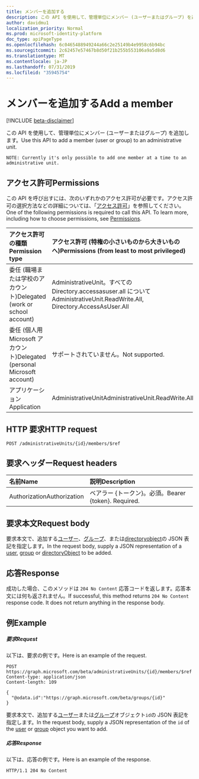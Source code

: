 ```yaml
---
title: メンバーを追加する
description: この API を使用して、管理単位にメンバー (ユーザーまたはグループ) を追加します。
author: davidmu1
localization_priority: Normal
ms.prod: microsoft-identity-platform
doc_type: apiPageType
ms.openlocfilehash: 6c0465488949244a66c2e25149b4e9958c6b94bc
ms.sourcegitcommit: 2c62457e57467b8d50f21b255b553106a9a5d8d6
ms.translationtype: MT
ms.contentlocale: ja-JP
ms.lasthandoff: 07/31/2019
ms.locfileid: "35945754"
---
```

# <a name="add-a-member"></a><span data-ttu-id="f51e1-103">メンバーを追加する</span><span class="sxs-lookup"><span data-stu-id="f51e1-103">Add a member</span></span>

[!INCLUDE [beta-disclaimer](../../includes/beta-disclaimer.md)]

<span data-ttu-id="f51e1-104">この API を使用して、管理単位にメンバー (ユーザーまたはグループ) を追加します。</span><span class="sxs-lookup"><span data-stu-id="f51e1-104">Use this API to add a member (user or group) to an administrative unit.</span></span>

`NOTE: Currently it's only possible to add one member at a time to an administrative unit.`

## <a name="permissions"></a><span data-ttu-id="f51e1-105">アクセス許可</span><span class="sxs-lookup"><span data-stu-id="f51e1-105">Permissions</span></span>
<span data-ttu-id="f51e1-p101">この API を呼び出すには、次のいずれかのアクセス許可が必要です。アクセス許可の選択方法などの詳細については、「[アクセス許可](/graph/permissions-reference)」を参照してください。</span><span class="sxs-lookup"><span data-stu-id="f51e1-p101">One of the following permissions is required to call this API. To learn more, including how to choose permissions, see [Permissions](/graph/permissions-reference).</span></span>


|<span data-ttu-id="f51e1-108">アクセス許可の種類</span><span class="sxs-lookup"><span data-stu-id="f51e1-108">Permission type</span></span>      | <span data-ttu-id="f51e1-109">アクセス許可 (特権の小さいものから大きいものへ)</span><span class="sxs-lookup"><span data-stu-id="f51e1-109">Permissions (from least to most privileged)</span></span>              |
|:--------------------|:---------------------------------------------------------|
|<span data-ttu-id="f51e1-110">委任 (職場または学校のアカウント)</span><span class="sxs-lookup"><span data-stu-id="f51e1-110">Delegated (work or school account)</span></span> | <span data-ttu-id="f51e1-111">AdministrativeUnit。すべての Directory.accessasuser.all について</span><span class="sxs-lookup"><span data-stu-id="f51e1-111">AdministrativeUnit.ReadWrite.All, Directory.AccessAsUser.All</span></span>    |
|<span data-ttu-id="f51e1-112">委任 (個人用 Microsoft アカウント)</span><span class="sxs-lookup"><span data-stu-id="f51e1-112">Delegated (personal Microsoft account)</span></span> | <span data-ttu-id="f51e1-113">サポートされていません。</span><span class="sxs-lookup"><span data-stu-id="f51e1-113">Not supported.</span></span>    |
|<span data-ttu-id="f51e1-114">アプリケーション</span><span class="sxs-lookup"><span data-stu-id="f51e1-114">Application</span></span> | <span data-ttu-id="f51e1-115">AdministrativeUnit</span><span class="sxs-lookup"><span data-stu-id="f51e1-115">AdministrativeUnit.ReadWrite.All</span></span> |

## <a name="http-request"></a><span data-ttu-id="f51e1-116">HTTP 要求</span><span class="sxs-lookup"><span data-stu-id="f51e1-116">HTTP request</span></span>
<!-- { "blockType": "ignored" } -->
```http
POST /administrativeUnits/{id}/members/$ref
```
## <a name="request-headers"></a><span data-ttu-id="f51e1-117">要求ヘッダー</span><span class="sxs-lookup"><span data-stu-id="f51e1-117">Request headers</span></span>
| <span data-ttu-id="f51e1-118">名前</span><span class="sxs-lookup"><span data-stu-id="f51e1-118">Name</span></span>      |<span data-ttu-id="f51e1-119">説明</span><span class="sxs-lookup"><span data-stu-id="f51e1-119">Description</span></span>|
|:----------|:----------|
| <span data-ttu-id="f51e1-120">Authorization</span><span class="sxs-lookup"><span data-stu-id="f51e1-120">Authorization</span></span>  | <span data-ttu-id="f51e1-p102">ベアラー {トークン}。必須。</span><span class="sxs-lookup"><span data-stu-id="f51e1-p102">Bearer {token}. Required.</span></span> |

## <a name="request-body"></a><span data-ttu-id="f51e1-123">要求本文</span><span class="sxs-lookup"><span data-stu-id="f51e1-123">Request body</span></span>
<span data-ttu-id="f51e1-124">要求本文で、追加する[ユーザー](../resources/user.md)、[グループ](../resources/group.md)、または[directoryobject](../resources/directoryobject.md)の JSON 表記を指定します。</span><span class="sxs-lookup"><span data-stu-id="f51e1-124">In the request body, supply a JSON representation of a [user](../resources/user.md),  [group](../resources/group.md) or [directoryObject](../resources/directoryobject.md) to be added.</span></span>

## <a name="response"></a><span data-ttu-id="f51e1-125">応答</span><span class="sxs-lookup"><span data-stu-id="f51e1-125">Response</span></span>

<span data-ttu-id="f51e1-p103">成功した場合、このメソッドは `204 No Content` 応答コードを返します。応答本文には何も返されません。</span><span class="sxs-lookup"><span data-stu-id="f51e1-p103">If successful, this method returns `204 No Content` response code. It does not return anything in the response body.</span></span>

## <a name="example"></a><span data-ttu-id="f51e1-128">例</span><span class="sxs-lookup"><span data-stu-id="f51e1-128">Example</span></span>
##### <a name="request"></a><span data-ttu-id="f51e1-129">要求</span><span class="sxs-lookup"><span data-stu-id="f51e1-129">Request</span></span>
<span data-ttu-id="f51e1-130">以下は、要求の例です。</span><span class="sxs-lookup"><span data-stu-id="f51e1-130">Here is an example of the request.</span></span>

```http
POST https://graph.microsoft.com/beta/administrativeUnits/{id}/members/$ref
Content-type: application/json
Content-length: 109

{
  "@odata.id":"https://graph.microsoft.com/beta/groups/{id}"
}

```
<span data-ttu-id="f51e1-131">要求本文で、追加する[ユーザー](../resources/user.md)または[グループ](../resources/group.md)オブジェクト`id`の JSON 表記を指定します。</span><span class="sxs-lookup"><span data-stu-id="f51e1-131">In the request body, supply a JSON representation of the `id` of the [user](../resources/user.md) or [group](../resources/group.md) object you want to add.</span></span>

##### <a name="response"></a><span data-ttu-id="f51e1-132">応答</span><span class="sxs-lookup"><span data-stu-id="f51e1-132">Response</span></span>
<span data-ttu-id="f51e1-133">以下は、応答の例です。</span><span class="sxs-lookup"><span data-stu-id="f51e1-133">Here is an example of the response.</span></span>
 
```http
HTTP/1.1 204 No Content
```
